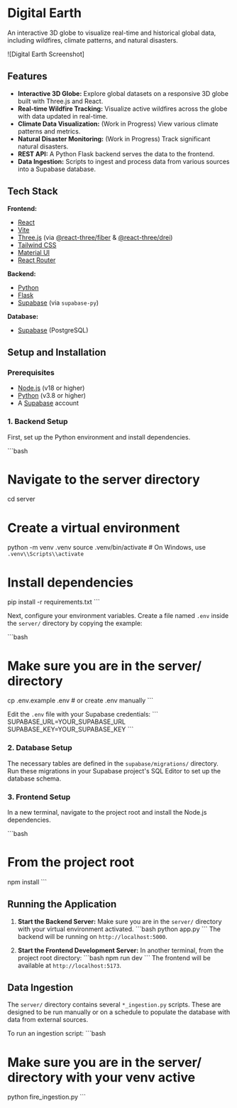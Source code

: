 # Digital Earth

An interactive 3D globe to visualize real-time and historical global data, including wildfires, climate patterns, and natural disasters.

![Digital Earth Screenshot]

## Features

- **Interactive 3D Globe:** Explore global datasets on a responsive 3D globe built with Three.js and React.
- **Real-time Wildfire Tracking:** Visualize active wildfires across the globe with data updated in real-time.
- **Climate Data Visualization:** (Work in Progress) View various climate patterns and metrics.
- **Natural Disaster Monitoring:** (Work in Progress) Track significant natural disasters.
- **REST API:** A Python Flask backend serves the data to the frontend.
- **Data Ingestion:** Scripts to ingest and process data from various sources into a Supabase database.

## Tech Stack

**Frontend:**
- [React](https://reactjs.org/)
- [Vite](https://vitejs.dev/)
- [Three.js](https://threejs.org/) (via [@react-three/fiber](https://docs.pmnd.rs/react-three-fiber/getting-started/introduction) & [@react-three/drei](https://github.com/pmndrs/drei))
- [Tailwind CSS](https://tailwindcss.com/)
- [Material UI](https://mui.com/)
- [React Router](https://reactrouter.com/)

**Backend:**
- [Python](https://www.python.org/)
- [Flask](https://flask.palletsprojects.com/)
- [Supabase](https://supabase.io/) (via `supabase-py`)

**Database:**
- [Supabase](https://supabase.io/) (PostgreSQL)

## Setup and Installation

### Prerequisites
- [Node.js](https://nodejs.org/en/) (v18 or higher)
- [Python](https://www.python.org/downloads/) (v3.8 or higher)
- A [Supabase](https://supabase.com/) account

### 1. Backend Setup

First, set up the Python environment and install dependencies.

\`\`\`bash
# Navigate to the server directory
cd server

# Create a virtual environment
python -m venv .venv
source .venv/bin/activate  # On Windows, use `.venv\\Scripts\\activate`

# Install dependencies
pip install -r requirements.txt
\`\`\`

Next, configure your environment variables. Create a file named `.env` inside the `server/` directory by copying the example:

\`\`\`bash
# Make sure you are in the server/ directory
cp .env.example .env  # or create .env manually
\`\`\`

Edit the `.env` file with your Supabase credentials:
\`\`\`
SUPABASE_URL=YOUR_SUPABASE_URL
SUPABASE_KEY=YOUR_SUPABASE_KEY
\`\`\`

### 2. Database Setup

The necessary tables are defined in the `supabase/migrations/` directory. Run these migrations in your Supabase project's SQL Editor to set up the database schema.

### 3. Frontend Setup

In a new terminal, navigate to the project root and install the Node.js dependencies.

\`\`\`bash
# From the project root
npm install
\`\`\`

## Running the Application

1.  **Start the Backend Server:**
    Make sure you are in the `server/` directory with your virtual environment activated.
    \`\`\`bash
    python app.py
    \`\`\`
    The backend will be running on `http://localhost:5000`.

2.  **Start the Frontend Development Server:**
    In another terminal, from the project root directory:
    \`\`\`bash
    npm run dev
    \`\`\`
    The frontend will be available at `http://localhost:5173`.

## Data Ingestion

The `server/` directory contains several `*_ingestion.py` scripts. These are designed to be run manually or on a schedule to populate the database with data from external sources.

To run an ingestion script:
\`\`\`bash
# Make sure you are in the server/ directory with your venv active
python fire_ingestion.py
\`\`\`
